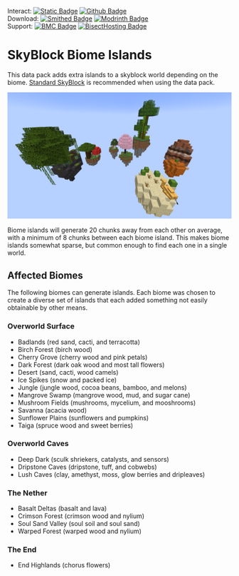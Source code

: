 Interact:	[![Static Badge](https://img.shields.io/badge/_-Discord-black?logo=discord&logoColor=%235865F2&labelColor=black&color=%235865F2)](https://discord.gg/mzWSZuGatd)
[![Github Badge](https://img.shields.io/badge/_-GitHub-black?logo=github&logoColor=white&labelColor=%23181717&color=white&)](https://github.com/BPR02/SkyBlock_Collection)  
Download: [![Smithed Badge](https://img.shields.io/badge/_-Smithed-black?logo=hackthebox&logoColor=%231b48c4&labelColor=black&color=%231b48c4)](https://smithed.net/packs/skyblock-biome-islands)
[![Modrinth Badge](https://img.shields.io/badge/_-Modrinth-black?logo=modrinth&logoColor=%2300AF5C&labelColor=black&color=%2300AF5C)](https://modrinth.com/datapack/skyblock-biome-islands)  
Support: [![BMC Badge](https://img.shields.io/badge/_%20-Buy%20Me%20a%20Coffee-black?logo=buymeacoffee&logoColor=%23FFDD00&labelColor=black&color=%23FFDD00)](https://bmc.link/bpr02)
[![BisectHosting Badge](https://img.shields.io/badge/Rent%20a%20Server-black?logo=bisecthosting&logoColor=%2306ddff&labelColor=%23030525&color=%2337e3f3)](https://www.bisecthosting.com/skyvoid)

# SkyBlock Biome Islands
This data pack adds extra islands to a skyblock world depending on the biome. [Standard SkyBlock](https://smithed.net/packs/standard-skyblock) is recommended when using the data pack.  

![Example Biome Islands](https://raw.githubusercontent.com/BPR02/SkyBlock_Collection/main/images/biome_islands.png)

Biome islands will generate 20 chunks away from each other on average, with a minimum of 8 chunks between each biome island. This makes biome islands somewhat sparse, but common enough to find each one in a single world.

## Affected Biomes
The following biomes can generate islands. Each biome was chosen to create a diverse set of islands that each added something not easily obtainable by other means.

### Overworld Surface
- Badlands (red sand, cacti, and terracotta)
- Birch Forest (birch wood)
- Cherry Grove (cherry wood and pink petals)
- Dark Forest (dark oak wood and most tall flowers)
- Desert (sand, cacti, wood camels)
- Ice Spikes (snow and packed ice)
- Jungle (jungle wood, cocoa beans, bamboo, and melons)
- Mangrove Swamp (mangrove wood, mud, and sugar cane)
- Mushroom Fields (mushrooms, mycelium, and mooshrooms)
- Savanna (acacia wood)
- Sunflower Plains (sunflowers and pumpkins)
- Taiga (spruce wood and sweet berries)

### Overworld Caves
- Deep Dark (sculk shriekers, catalysts, and sensors)
- Dripstone Caves (dripstone, tuff, and cobwebs)
- Lush Caves (clay, amethyst, moss, glow berries and dripleaves)

### The Nether
- Basalt Deltas (basalt and lava)
- Crimson Forest (crimson wood and nylium)
- Soul Sand Valley (soul soil and soul sand)
- Warped Forest (warped wood and nylium)

### The End
- End Highlands (chorus flowers)
